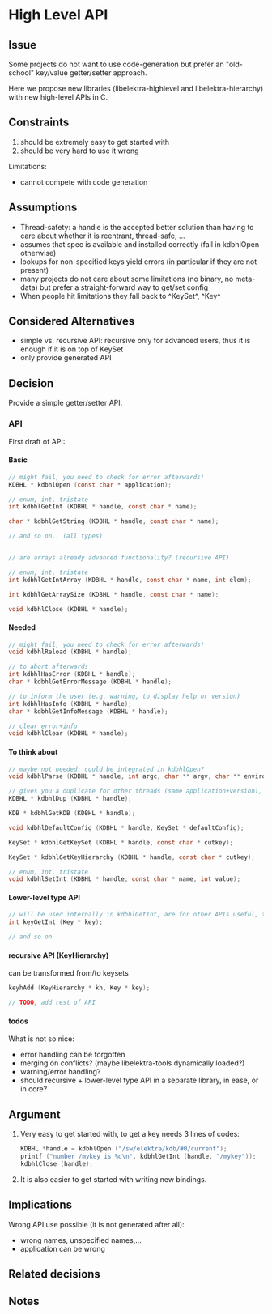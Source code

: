 # High Level API

## Issue

Some projects do not want to use code-generation but prefer
an "old-school" key/value getter/setter approach.

Here we propose new libraries (libelektra-highlevel and libelektra-hierarchy)
with new high-level APIs in C.

## Constraints

1. should be extremely easy to get started with
2. should be very hard to use it wrong

Limitations:

- cannot compete with code generation

## Assumptions

- Thread-safety: a handle is the accepted better solution than having to
  care about whether it is reentrant, thread-safe, ...
- assumes that spec is available and installed correctly (fail in kdbhlOpen otherwise)
- lookups for non-specified keys yield errors (in particular if they are not present)
- many projects do not care about some limitations (no binary, no meta-data)
  but prefer a straight-forward way to get/set config
- When people hit limitations they fall back to ^KeySet^, ^Key^

## Considered Alternatives

- simple vs. recursive API: recursive only for advanced users, thus it is enough if it is on top of KeySet
- only provide generated API

## Decision

Provide a simple getter/setter API.

### API

First draft of API:

#### Basic

```c
// might fail, you need to check for error afterwards!
KDBHL * kdbhlOpen (const char * application);

// enum, int, tristate
int kdbhlGetInt (KDBHL * handle, const char * name);

char * kdbhlGetString (KDBHL * handle, const char * name);

// and so on.. (all types)


// are arrays already advanced functionality? (recursive API)

// enum, int, tristate
int kdbhlGetIntArray (KDBHL * handle, const char * name, int elem);

int kdbhlGetArraySize (KDBHL * handle, const char * name);

void kdbhlClose (KDBHL * handle);
```

#### Needed

```c
// might fail, you need to check for error afterwards!
void kdbhlReload (KDBHL * handle);

// to abort afterwards
int kdbhlHasError (KDBHL * handle);
char * kdbhlGetErrorMessage (KDBHL * handle);

// to inform the user (e.g. warning, to display help or version)
int kdbhlHasInfo (KDBHL * handle);
char * kdbhlGetInfoMessage (KDBHL * handle);

// clear error+info
void kdbhlClear (KDBHL * handle);
```

#### To think about

```c
// maybe not needed: could be integrated in kdbhlOpen?
void kdbhlParse (KDBHL * handle, int argc, char ** argv, char ** environ);

// gives you a duplicate for other threads (same application+version), automatically calls kdbhlClear
KDBHL * kdbhlDup (KDBHL * handle);

KDB * kdbhlGetKDB (KDBHL * handle);

void kdbhlDefaultConfig (KDBHL * handle, KeySet * defaultConfig);

KeySet * kdbhlGetKeySet (KDBHL * handle, const char * cutkey);

KeySet * kdbhlGetKeyHierarchy (KDBHL * handle, const char * cutkey);

// enum, int, tristate
void kdbhlSetInt (KDBHL * handle, const char * name, int value);
```

#### Lower-level type API

```c
// will be used internally in kdbhlGetInt, are for other APIs useful, too
int keyGetInt (Key * key);

// and so on
```

#### recursive API (KeyHierarchy)

can be transformed from/to keysets

```c
keyhAdd (KeyHierarchy * kh, Key * key);

// TODO, add rest of API
```

#### todos

What is not so nice:

- error handling can be forgotten
- merging on conflicts? (maybe libelektra-tools dynamically loaded?)
- warning/error handling?
- should recursive + lower-level type API in a separate library, in ease, or in core?

## Argument

1. Very easy to get started with, to get a key needs 3 lines of codes:

   ```c
   KDBHL *handle = kdbhlOpen ("/sw/elektra/kdb/#0/current");
   printf ("number /mykey is %d\n", kdbhlGetInt (handle, "/mykey"));
   kdbhlClose (handle);
   ```

2. It is also easier to get started with writing new bindings.

## Implications

Wrong API use possible (it is not generated after all):

- wrong names, unspecified names,...
- application can be wrong

## Related decisions

## Notes
